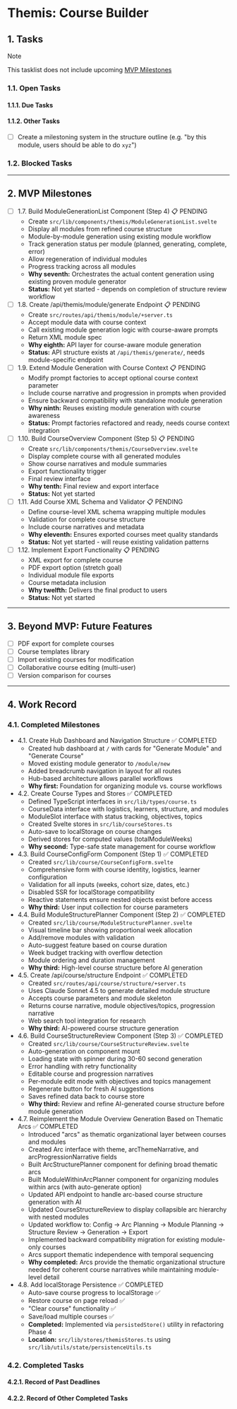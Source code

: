 # Themis: Course Builder

## 1. Tasks
> [!NOTE]
> This tasklist does not include upcoming [MVP Milestones](docs/dev/roadmaps/Themis-MVP.md#2-mvp-milestones)

### 1.1. Open Tasks
#### 1.1.1. Due Tasks
#### 1.1.2. Other Tasks
- [ ] Create a milestoning system in the structure outline (e.g. "by this module, users should be able to do `xyz`")

### 1.2. Blocked Tasks

---

## 2. MVP Milestones
- [ ] 1.7. Build ModuleGenerationList Component (Step 4) 📋 PENDING
  - Create `src/lib/components/themis/ModuleGenerationList.svelte`
  - Display all modules from refined course structure
  - Module-by-module generation using existing module workflow
  - Track generation status per module (planned, generating, complete, error)
  - Allow regeneration of individual modules
  - Progress tracking across all modules
  - **Why seventh:** Orchestrates the actual content generation using existing proven module generator
  - **Status:** Not yet started - depends on completion of structure review workflow
- [ ] 1.8. Create /api/themis/module/generate Endpoint 📋 PENDING
  - Create `src/routes/api/themis/module/+server.ts`
  - Accept module data with course context
  - Call existing module generation logic with course-aware prompts
  - Return XML module spec
  - **Why eighth:** API layer for course-aware module generation
  - **Status:** API structure exists at `/api/themis/generate/`, needs module-specific endpoint
- [ ] 1.9. Extend Module Generation with Course Context 📋 PENDING
  - Modify prompt factories to accept optional course context parameter
  - Include course narrative and progression in prompts when provided
  - Ensure backward compatibility with standalone module generation
  - **Why ninth:** Reuses existing module generation with course awareness
  - **Status:** Prompt factories refactored and ready, needs course context integration
- [ ] 1.10. Build CourseOverview Component (Step 5) 📋 PENDING
  - Create `src/lib/components/themis/CourseOverview.svelte`
  - Display complete course with all generated modules
  - Show course narratives and module summaries
  - Export functionality trigger
  - Final review interface
  - **Why tenth:** Final review and export interface
  - **Status:** Not yet started
- [ ] 1.11. Add Course XML Schema and Validator 📋 PENDING
  - Define course-level XML schema wrapping multiple modules
  - Validation for complete course structure
  - Include course narratives and metadata
  - **Why eleventh:** Ensures exported courses meet quality standards
  - **Status:** Not yet started - will reuse existing validation patterns
- [ ] 1.12. Implement Export Functionality 📋 PENDING
  - XML export for complete course
  - PDF export option (stretch goal)
  - Individual module file exports
  - Course metadata inclusion
  - **Why twelfth:** Delivers the final product to users
  - **Status:** Not yet started

---

## 3. Beyond MVP: Future Features
- [ ] PDF export for complete courses
- [ ] Course templates library
- [ ] Import existing courses for modification
- [ ] Collaborative course editing (multi-user)
- [ ] Version comparison for courses

---

## 4. Work Record
### 4.1. Completed Milestones
- 4.1. Create Hub Dashboard and Navigation Structure ✅ COMPLETED
  - Created hub dashboard at `/` with cards for "Generate Module" and "Generate Course"
  - Moved existing module generator to `/module/new`
  - Added breadcrumb navigation in layout for all routes
  - Hub-based architecture allows parallel workflows
  - **Why first:** Foundation for organizing module vs. course workflows
- 4.2. Create Course Types and Stores ✅ COMPLETED
  - Defined TypeScript interfaces in `src/lib/types/course.ts`
  - CourseData interface with logistics, learners, structure, and modules
  - ModuleSlot interface with status tracking, objectives, topics
  - Created Svelte stores in `src/lib/courseStores.ts`
  - Auto-save to localStorage on course changes
  - Derived stores for computed values (totalModuleWeeks)
  - **Why second:** Type-safe state management for course workflow
- 4.3. Build CourseConfigForm Component (Step 1) ✅ COMPLETED
  - Created `src/lib/course/CourseConfigForm.svelte`
  - Comprehensive form with course identity, logistics, learner configuration
  - Validation for all inputs (weeks, cohort size, dates, etc.)
  - Disabled SSR for localStorage compatibility
  - Reactive statements ensure nested objects exist before access
  - **Why third:** User input collection for course parameters
- 4.4. Build ModuleStructurePlanner Component (Step 2) ✅ COMPLETED
  - Created `src/lib/course/ModuleStructurePlanner.svelte`
  - Visual timeline bar showing proportional week allocation
  - Add/remove modules with validation
  - Auto-suggest feature based on course duration
  - Week budget tracking with overflow detection
  - Module ordering and duration management
  - **Why third:** High-level course structure before AI generation
- 4.5. Create /api/course/structure Endpoint ✅ COMPLETED
  - Created `src/routes/api/course/structure/+server.ts`
  - Uses Claude Sonnet 4.5 to generate detailed module structure
  - Accepts course parameters and module skeleton
  - Returns course narrative, module objectives/topics, progression narrative
  - Web search tool integration for research
  - **Why third:** AI-powered course structure generation
- 4.6. Build CourseStructureReview Component (Step 3) ✅ COMPLETED
  - Created `src/lib/course/CourseStructureReview.svelte`
  - Auto-generation on component mount
  - Loading state with spinner during 30-60 second generation
  - Error handling with retry functionality
  - Editable course and progression narratives
  - Per-module edit mode with objectives and topics management
  - Regenerate button for fresh AI suggestions
  - Saves refined data back to course store
  - **Why third:** Review and refine AI-generated course structure before module generation
- 4.7. Reimplement the Module Overview Generation Based on Thematic Arcs ✅ COMPLETED
  - Introduced "arcs" as thematic organizational layer between courses and modules
  - Created Arc interface with theme, arcThemeNarrative, and arcProgressionNarrative fields
  - Built ArcStructurePlanner component for defining broad thematic arcs
  - Built ModuleWithinArcPlanner component for organizing modules within arcs (with auto-generate option)
  - Updated API endpoint to handle arc-based course structure generation with AI
  - Updated CourseStructureReview to display collapsible arc hierarchy with nested modules
  - Updated workflow to: Config → Arc Planning → Module Planning → Structure Review → Generation → Export
  - Implemented backward compatibility migration for existing module-only courses
  - Arcs support thematic independence with temporal sequencing
  - **Why completed:** Arcs provide the thematic organizational structure needed for coherent course narratives while maintaining module-level detail
- 4.8. Add localStorage Persistence ✅ COMPLETED
  - Auto-save course progress to localStorage ✅
  - Restore course on page reload ✅
  - "Clear course" functionality ✅
  - Save/load multiple courses ✅
  - **Completed:** Implemented via `persistedStore()` utility in refactoring Phase 4
  - **Location:** `src/lib/stores/themisStores.ts` using `src/lib/utils/state/persistenceUtils.ts`
### 4.2. Completed Tasks
#### 4.2.1. Record of Past Deadlines
#### 4.2.2. Record of Other Completed Tasks
